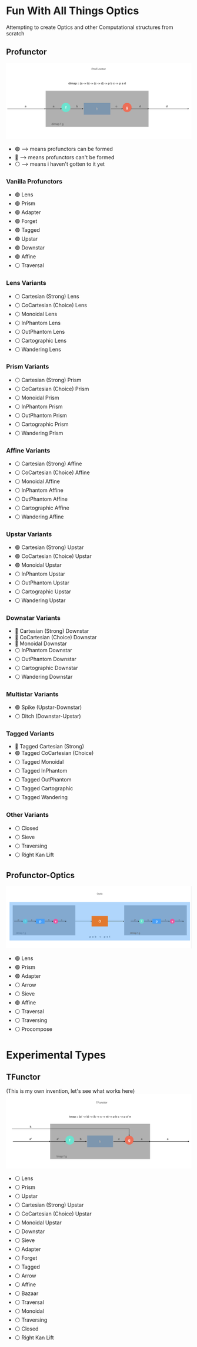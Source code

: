 # Fun With All Things Optics

Attempting to create Optics and other Computational structures from scratch

## Profunctor
![alt text](https://github.com/TitusQuinctiusFlamininus/Optics/blob/main/images/profunctor.png "Profunctor")

- :green_circle: --> means profunctors can be formed
- :red_circle: --> means profunctors can't be formed
- :white_circle: --> means i haven't gotten to it yet


### Vanilla Profunctors

- :green_circle: Lens
- :green_circle: Prism
- :green_circle: Adapter
- :green_circle: Forget
- :green_circle: Tagged
- :green_circle: Upstar
- :green_circle: Downstar
- :green_circle: Affine
- :white_circle: Traversal

### Lens Variants

- :white_circle: Cartesian (Strong) Lens
- :white_circle: CoCartesian (Choice) Lens
- :white_circle: Monoidal Lens
- :white_circle:  InPhantom Lens
- :white_circle:  OutPhantom Lens
- :white_circle:  Cartographic Lens
- :white_circle:  Wandering Lens

### Prism Variants

- :white_circle: Cartesian (Strong) Prism
- :white_circle: CoCartesian (Choice) Prism
- :white_circle: Monoidal Prism
- :white_circle:  InPhantom Prism
- :white_circle:  OutPhantom Prism
- :white_circle:  Cartographic Prism
- :white_circle:  Wandering Prism

### Affine Variants

- :white_circle: Cartesian (Strong) Affine
- :white_circle: CoCartesian (Choice) Affine
- :white_circle: Monoidal Affine
- :white_circle:  InPhantom Affine
- :white_circle:  OutPhantom Affine
- :white_circle:  Cartographic Affine
- :white_circle:  Wandering Affine

### Upstar Variants

- :green_circle: Cartesian (Strong) Upstar
- :green_circle: CoCartesian (Choice) Upstar
- :green_circle: Monoidal Upstar
- :white_circle:  InPhantom Upstar
- :white_circle:  OutPhantom Upstar
- :white_circle:  Cartographic Upstar
- :white_circle:  Wandering Upstar

### Downstar Variants

- :red_circle:  Cartesian (Strong) Downstar 
- :red_circle:  CoCartesian (Choice) Downstar 
- :red_circle:  Monoidal Downstar 
- :white_circle:  InPhantom Downstar
- :white_circle:  OutPhantom Downstar
- :white_circle:  Cartographic Downstar
- :white_circle:  Wandering Downstar

### Multistar Variants

- :green_circle: Spike (Upstar-Downstar)
- :white_circle: Ditch (Downstar-Upstar)

### Tagged Variants

- :red_circle:  Tagged Cartesian (Strong) 
- :green_circle:  Tagged CoCartesian (Choice)
- :white_circle:  Tagged Monoidal 
- :white_circle:  Tagged InPhantom 
- :white_circle:  Tagged OutPhantom 
- :white_circle:  Tagged Cartographic
- :white_circle:  Tagged Wandering 

### Other Variants

- :white_circle: Closed
- :white_circle: Sieve
- :white_circle: Traversing
- :white_circle: Right Kan Lift


## Profunctor-Optics
![alt text](https://github.com/TitusQuinctiusFlamininus/Optics/blob/main/images/optic.png "Optic")

- :green_circle: Lens
- :green_circle: Prism
- :green_circle: Adapter
- :white_circle: Arrow
- :white_circle: Sieve
- :green_circle: Affine
- :white_circle: Traversal
- :white_circle: Traversing
- :white_circle: Procompose



# Experimental Types

## TFunctor
(This is my own invention, let's see what works here)
![alt text](https://github.com/TitusQuinctiusFlamininus/Optics/blob/main/images/tfunctor.png "TFunctor")

- :white_circle: Lens
- :white_circle: Prism
- :white_circle: Upstar
- :white_circle: Cartesian (Strong) Upstar
- :white_circle: CoCartesian (Choice) Upstar
- :white_circle: Monoidal Upstar
- :white_circle: Downstar
- :white_circle: Sieve
- :white_circle: Adapter
- :white_circle: Forget
- :white_circle: Tagged
- :white_circle: Arrow
- :white_circle: Affine
- :white_circle: Bazaar
- :white_circle: Traversal
- :white_circle: Monoidal
- :white_circle: Traversing
- :white_circle: Closed
- :white_circle: Right Kan Lift
